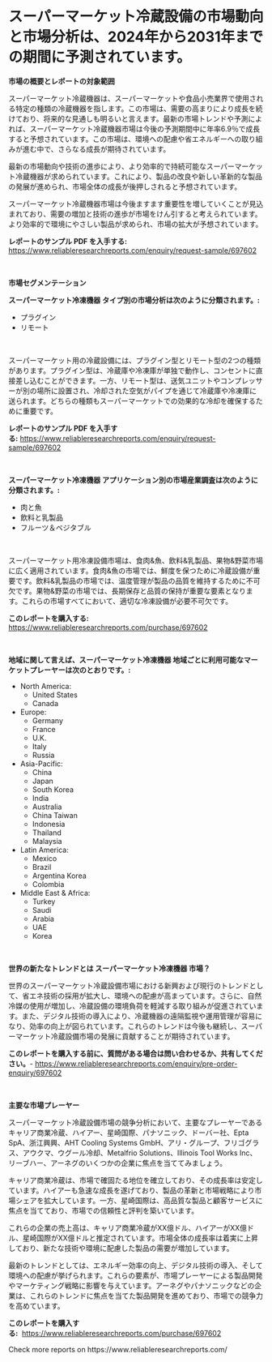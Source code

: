 <p><h1>スーパーマーケット冷蔵設備の市場動向と市場分析は、2024年から2031年までの期間に予測されています。</h1></p><p><strong>市場の概要とレポートの対象範囲</strong></p>
<p><p>スーパーマーケット冷蔵機器は、スーパーマーケットや食品小売業界で使用される特定の種類の冷蔵機器を指します。この市場は、需要の高まりにより成長を続けており、将来的な見通しも明るいと言えます。最新の市場トレンドや予測によれば、スーパーマーケット冷蔵機器市場は今後の予測期間中に年率6.9％で成長すると予想されています。この市場は、環境への配慮や省エネルギーへの取り組みが進む中で、さらなる成長が期待されています。</p><p>最新の市場動向や技術の進歩により、より効率的で持続可能なスーパーマーケット冷蔵機器が求められています。これにより、製品の改良や新しい革新的な製品の発展が進められ、市場全体の成長が後押しされると予想されています。</p><p>スーパーマーケット冷蔵機器市場は今後ますます重要性を増していくことが見込まれており、需要の増加と技術の進歩が市場をけん引すると考えられています。より効率的で環境にやさしい製品が求められ、市場の拡大が予想されています。</p></p>
<p><strong>レポートのサンプル PDF を入手する:</strong> <a href="https://www.reliableresearchreports.com/enquiry/request-sample/697602">https://www.reliableresearchreports.com/enquiry/request-sample/697602</a></p>
<p>&nbsp;</p>
<p><strong>市場セグメンテーション</strong></p>
<p><strong>スーパーマーケット冷凍機器 タイプ別の市場分析は次のように分類されます。:</strong></p>
<p><ul><li>プラグイン</li><li>リモート</li></ul></p>
<p>&nbsp;</p>
<p><p>スーパーマーケット用の冷蔵設備には、プラグイン型とリモート型の2つの種類があります。プラグイン型は、冷蔵庫や冷凍庫が単独で動作し、コンセントに直接差し込むことができます。一方、リモート型は、送気ユニットやコンプレッサーが別の場所に設置され、冷却された空気がパイプを通じて冷蔵庫や冷凍庫に送られます。どちらの種類もスーパーマーケットでの効果的な冷却を確保するために重要です。</p></p>
<p><strong>レポートのサンプル PDF を入手する:</strong>&nbsp;<a href="https://www.reliableresearchreports.com/enquiry/request-sample/697602">https://www.reliableresearchreports.com/enquiry/request-sample/697602</a></p>
<p>&nbsp;</p>
<p><strong> スーパーマーケット冷凍機器 アプリケーション別の市場産業調査は次のように分類されます。:</strong></p>
<p><ul><li>肉と魚</li><li>飲料と乳製品</li><li>フルーツ＆ベジタブル</li></ul></p>
<p>&nbsp;</p>
<p><p>スーパーマーケット用冷凍設備市場は、食肉&魚、飲料&乳製品、果物&野菜市場に広く適用されています。食肉&魚の市場では、鮮度を保つために冷蔵設備が重要です。飲料&乳製品の市場では、温度管理が製品の品質を維持するために不可欠です。果物&野菜の市場では、長期保存と品質の保持が重要な要素となります。これらの市場すべてにおいて、適切な冷凍設備が必要不可欠です。</p></p>
<p><strong>このレポートを購入する:</strong>&nbsp; <a href="https://www.reliableresearchreports.com/purchase/697602">https://www.reliableresearchreports.com/purchase/697602</a></p>
<p>&nbsp;</p>
<p><strong>地域に関して言えば、スーパーマーケット冷凍機器 地域ごとに利用可能なマーケットプレーヤーは次のとおりです。:</strong></p>
<p><ul>
    <li>
        North America:
        <ul>
            <li>United States</li>
            <li>Canada</li>
        </ul>
    </li>
    <li>
        Europe:
        <ul>
            <li>Germany</li>
            <li>France</li>
            <li>U.K.</li>
            <li>Italy</li>
            <li>Russia</li>
        </ul>
    </li>
    <li>
        Asia-Pacific:
        <ul>
            <li>China</li>
            <li>Japan</li>
            <li>South Korea</li>
            <li>India</li>
            <li>Australia</li>
            <li>China Taiwan</li>
            <li>Indonesia</li>
            <li>Thailand</li>
            <li>Malaysia</li>
        </ul>
    </li>
    <li>
        Latin America:
        <ul>
            <li>Mexico</li>
            <li>Brazil</li>
            <li>Argentina Korea</li>
            <li>Colombia</li>
        </ul>
    </li>
    <li>
        Middle East & Africa:
        <ul>
            <li>Turkey</li>
            <li>Saudi</li>
            <li>Arabia</li>
            <li>UAE</li>
            <li>Korea</li>
        </ul>
    </li>
    </ul></p>
<p>&nbsp;</p>
<p><strong>世界の新たなトレンドとは スーパーマーケット冷凍機器 市場？</strong></p>
<p><p>世界のスーパーマーケット冷蔵設備市場における新興および現行のトレンドとして、省エネ技術の採用が拡大し、環境への配慮が高まっています。さらに、自然冷媒の使用が増加し、冷蔵設備の環境負荷を軽減する取り組みが促進されています。また、デジタル技術の導入により、冷蔵機器の遠隔監視や運用管理が容易になり、効率の向上が図られています。これらのトレンドは今後も継続し、スーパーマーケット冷蔵設備市場の発展に貢献することが期待されています。</p></p>
<p><strong>このレポートを購入する前に、質問がある場合は問い合わせるか、共有してください。</strong>- <a href="https://www.reliableresearchreports.com/enquiry/pre-order-enquiry/697602">https://www.reliableresearchreports.com/enquiry/pre-order-enquiry/697602</a></p>
<p>&nbsp;</p>
<p><strong>主要な市場プレーヤー</strong></p>
<p><p>スーパーマーケット冷蔵設備市場の競争分析において、主要なプレーヤーであるキャリア商業冷蔵、ハイアー、星崎国際、パナソニック、ドーバー社、Epta SpA、浙江興興、AHT Cooling Systems GmbH、アリ・グループ、フリゴグラス、アウクマ、ウグール冷却、Metalfrio Solutions、Illinois Tool Works Inc、リーブハー、アーネグのいくつかの企業に焦点を当ててみましょう。</p><p>キャリア商業冷蔵は、市場で確固たる地位を確立しており、その成長率は安定しています。ハイアーも急速な成長を遂げており、製品の革新と市場戦略により市場シェアを拡大しています。一方、星崎国際は、高品質な製品と顧客サービスに焦点を当てており、市場での信頼性と評判を築いています。</p><p>これらの企業の売上高は、キャリア商業冷蔵がXX億ドル、ハイアーがXX億ドル、星崎国際がXX億ドルと推定されています。市場全体の成長率は着実に上昇しており、新たな技術や環境に配慮した製品の需要が増加しています。</p><p>最新のトレンドとしては、エネルギー効率の向上、デジタル技術の導入、そして環境への配慮が挙げられます。これらの要素が、市場プレーヤーによる製品開発やマーケティング戦略に影響を与えています。アーネグやパナソニックなどの企業は、これらのトレンドに焦点を当てた製品開発を進めており、市場での競争力を高めています。</p></p>
<p><strong>このレポートを購入する:</strong>&nbsp;&nbsp;<a href="https://www.reliableresearchreports.com/purchase/697602">https://www.reliableresearchreports.com/purchase/697602</a></p>
<p>Check more reports on https://www.reliableresearchreports.com/</p>
